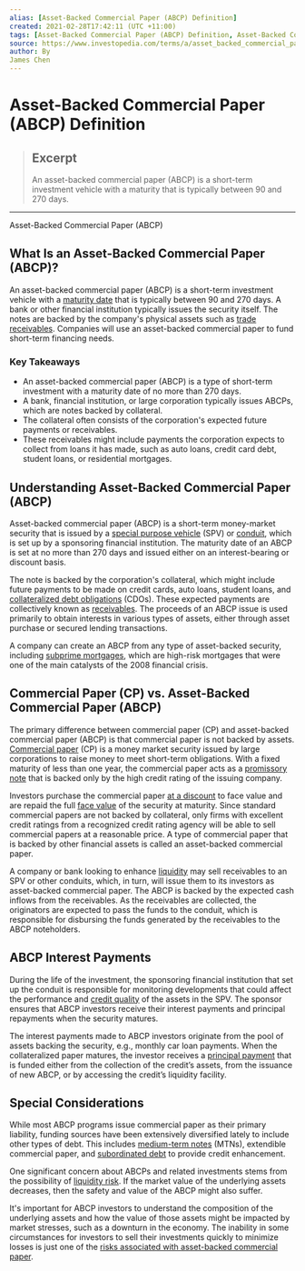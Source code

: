 ```yaml
---
alias: [Asset-Backed Commercial Paper (ABCP) Definition]
created: 2021-02-28T17:42:11 (UTC +11:00)
tags: [Asset-Backed Commercial Paper (ABCP) Definition, Asset-Backed Commercial Paper (ABCP)]
source: https://www.investopedia.com/terms/a/asset_backed_commercial_paper.asp
author: By
James Chen
---
```


# Asset-Backed Commercial Paper (ABCP) Definition

> ## Excerpt
> An asset-backed commercial paper (ABCP) is a short-term investment vehicle with a maturity that is typically between 90 and 270 days.

---

Asset-Backed Commercial Paper (ABCP)
## What Is an Asset-Backed Commercial Paper (ABCP)?

An asset-backed commercial paper (ABCP) is a short-term investment vehicle with a [maturity date](https://www.investopedia.com/terms/m/maturitydate.asp) that is typically between 90 and 270 days. A bank or other financial institution typically issues the security itself. The notes are backed by the company's physical assets such as [trade receivables](https://www.investopedia.com/terms/r/receivables.asp). Companies will use an asset-backed commercial paper to fund short-term financing needs.

### Key Takeaways

-   An asset-backed commercial paper (ABCP) is a type of short-term investment with a maturity date of no more than 270 days.
-   A bank, financial institution, or large corporation typically issues ABCPs, which are notes backed by collateral.
-   The collateral often consists of the corporation's expected future payments or receivables.
-   These receivables might include payments the corporation expects to collect from loans it has made, such as auto loans, credit card debt, student loans, or residential mortgages.

## Understanding Asset-Backed Commercial Paper (ABCP)

Asset-backed commercial paper (ABCP) is a short-term money-market security that is issued by a [special purpose vehicle](https://www.investopedia.com/terms/s/spv.asp) (SPV) or [conduit](https://www.investopedia.com/terms/c/conduit-issuer.asp), which is set up by a sponsoring financial institution. The maturity date of an ABCP is set at no more than 270 days and issued either on an interest-bearing or discount basis.

The note is backed by the corporation's collateral, which might include future payments to be made on credit cards, auto loans, student loans, and [collateralized debt obligations](https://www.investopedia.com/terms/c/cdo.asp) (CDOs). These expected payments are collectively known as [receivables](https://www.investopedia.com/terms/r/receivables.asp). The proceeds of an ABCP issue is used primarily to obtain interests in various types of assets, either through asset purchase or secured lending transactions.

A company can create an ABCP from any type of asset-backed security, including [subprime mortgages](https://www.investopedia.com/terms/s/subprime_mortgage.asp), which are high-risk mortgages that were one of the main catalysts of the 2008 financial crisis.

## Commercial Paper (CP) vs. Asset-Backed Commercial Paper (ABCP)

The primary difference between commercial paper (CP) and asset-backed commercial paper (ABCP) is that commercial paper is not backed by assets. [Commercial paper](https://www.investopedia.com/terms/c/commercialpaper.asp) (CP) is a money market security issued by large corporations to raise money to meet short-term obligations. With a fixed maturity of less than one year, the commercial paper acts as a [promissory note](https://www.investopedia.com/terms/p/promissorynote.asp) that is backed only by the high credit rating of the issuing company.

Investors purchase the commercial paper [at a discount](https://www.investopedia.com/terms/a/at-a-discount.asp) to face value and are repaid the full [face value](https://www.investopedia.com/terms/f/facevalue.asp) of the security at maturity. Since standard commercial papers are not backed by collateral, only firms with excellent credit ratings from a recognized credit rating agency will be able to sell commercial papers at a reasonable price. A type of commercial paper that is backed by other financial assets is called an asset-backed commercial paper.

A company or bank looking to enhance [liquidity](https://www.investopedia.com/terms/l/liquidity.asp) may sell receivables to an SPV or other conduits, which, in turn, will issue them to its investors as asset-backed commercial paper. The ABCP is backed by the expected cash inflows from the receivables. As the receivables are collected, the originators are expected to pass the funds to the conduit, which is responsible for disbursing the funds generated by the receivables to the ABCP noteholders.

## ABCP Interest Payments

During the life of the investment, the sponsoring financial institution that set up the conduit is responsible for monitoring developments that could affect the performance and [credit quality](https://www.investopedia.com/terms/c/creditquality.asp) of the assets in the SPV. The sponsor ensures that ABCP investors receive their interest payments and principal repayments when the security matures.

The interest payments made to ABCP investors originate from the pool of assets backing the security, e.g., monthly car loan payments. When the collateralized paper matures, the investor receives a [principal payment](https://www.investopedia.com/terms/p/principal.asp) that is funded either from the collection of the credit’s assets, from the issuance of new ABCP, or by accessing the credit’s liquidity facility.

## Special Considerations

While most ABCP programs issue commercial paper as their primary liability, funding sources have been extensively diversified lately to include other types of debt. This includes [medium-term notes](https://www.investopedia.com/terms/m/mtn.asp) (MTNs), extendible commercial paper, and [subordinated debt](https://www.investopedia.com/terms/s/subordinateddebt.asp) to provide credit enhancement.

One significant concern about ABCPs and related investments stems from the possibility of [liquidity risk](https://www.investopedia.com/terms/l/liquidityrisk.asp). If the market value of the underlying assets decreases, then the safety and value of the ABCP might also suffer.

It's important for ABCP investors to understand the composition of the underlying assets and how the value of those assets might be impacted by market stresses, such as a downturn in the economy. The inability in some circumstances for investors to sell their investments quickly to minimize losses is just one of the [risks associated with asset-backed commercial paper](https://www.investopedia.com/articles/bonds/08/commercial-paper.asp).
